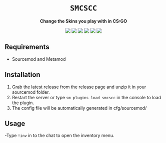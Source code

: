 <div align="center">
  <h1><code>SMCSCC</code></h1>
  <p>
    <strong>Change the Skins you play with in CS:GO</strong>
  </p>
  <p style="margin-bottom: 0.5ex;">
    <img
        src="https://img.shields.io/github/downloads/corrreia/SMCSCC/total"
    />
    <img
        src="https://img.shields.io/github/last-commit/corrreia/SMCSCC"
    />
    <img
        src="https://img.shields.io/github/issues/corrreia/SMCSCC"
    />
    <img
        src="https://img.shields.io/github/issues-closed/corrreia/SMCSCC"
    />
    <img
        src="https://img.shields.io/github/repo-size/corrreia/SMCSCC"
    />
    <img
        src="https://img.shields.io/github/workflow/status/corrreia/SMCSCC/Compile%20and%20release"
    />
  </p>
</div>


## Requirements ##
- Sourcemod and Metamod


## Installation ##
1. Grab the latest release from the release page and unzip it in your sourcemod folder.
2. Restart the server or type `sm plugins load smcscc` in the console to load the plugin.
3. The config file will be automatically generated in cfg/sourcemod/

<!-- ## Configuration ## -->
<!-- - You can modify the phrases in addons/sourcemod/translations/smcscc.phrases.txt.
- Once the plugin has been loaded, you can modify the cvars in cfg/sourcemod/smcscc.cfg. -->


## Usage ##

-Type `!inv` in to the chat to open the inventory menu.
